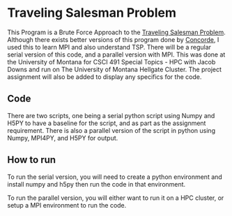 # Traveling Salesman Problem

This Program is a Brute Force Approach to the [Traveling Salesman Problem](https://en.wikipedia.org/wiki/Travelling_salesman_problem). Although there exists better versions of this program done by [Concorde](https://www.math.uwaterloo.ca/tsp/concorde.html), I used this to learn MPI and also understand TSP. There will be a regular serial version of this code, and a parallel version with MPI. This was done at the University of Montana for CSCI 491 Special Topics - HPC with Jacob Downs and run on The University of Montana Hellgate Cluster. 
The project assignment will also be added to display any specifics for the code.

## Code
There are two scripts, one being a serial python script using Numpy and H5PY to have a baseline for the script, and as part as the assignment requirement. There is also a parallel version of the script in python using Numpy, MPI4PY, and H5PY for output.

## How to run
To run the serial version, you will need to create a python environment and install numpy and h5py then run the code in that environment.

To run the parallel version, you will either want to run it on a HPC cluster, or setup a MPI environment to run the code.
